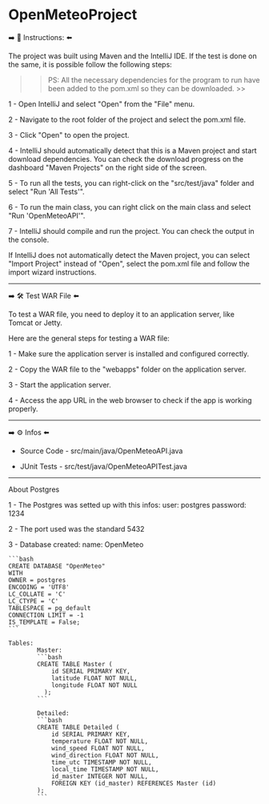 # OpenMeteoProject

:arrow_right:  :page_facing_up: Instructions:  :arrow_left:

The project was built using Maven and the IntelliJ IDE. If the test is done on the same, it is possible
follow the following steps:

>> PS: All the necessary dependencies for the program to run have been added to the pom.xml
so they can be downloaded. >>

1 - Open IntelliJ and select "Open" from the "File" menu.

2 - Navigate to the root folder of the project and select the pom.xml file.

3 - Click "Open" to open the project.

4 - IntelliJ should automatically detect that this is a Maven project and start download dependencies. You can check the download progress on the dashboard "Maven Projects" on the right side of the screen.

5 - To run all the tests, you can right-click on the "src/test/java" folder and select "Run 'All Tests'".

6 - To run the main class, you can right click on the main class and select "Run 'OpenMeteoAPI'".

7 - IntelliJ should compile and run the project. You can check the output in the console.

If IntelliJ does not automatically detect the Maven project, you can select "Import Project" instead of "Open", select the pom.xml file and follow the import wizard instructions.

______________________________________________________________________________________________________________________________________

:arrow_right:  :hammer_and_wrench: Test WAR File  :arrow_left:

To test a WAR file, you need to deploy it to an application server, like Tomcat or Jetty.

Here are the general steps for testing a WAR file:

1 - Make sure the application server is installed and configured correctly.

2 - Copy the WAR file to the "webapps" folder on the application server.

3 - Start the application server.

4 - Access the app URL in the web browser to check if the app is working properly.

______________________________________________________________________________________________________________________________________

:arrow_right:  :gear: Infos  :arrow_left:

* Source Code - src/main/java/OpenMeteoAPI.java

* JUnit Tests - src/test/java/OpenMeteoAPITest.java

______________________________________________________________________________________________________________________________________

About Postgres

1 - The Postgres was setted up with this infos:
    user: postgres
    password: 1234
    
2 - The port used was the standard 5432

3 - Database created:
    name: OpenMeteo
    
    ```bash
    CREATE DATABASE "OpenMeteo"
    WITH
    OWNER = postgres
    ENCODING = 'UTF8'
    LC_COLLATE = 'C'
    LC_CTYPE = 'C'
    TABLESPACE = pg_default
    CONNECTION LIMIT = -1
    IS_TEMPLATE = False;
    ```
    
    Tables:
            Master:
            ```bash
            CREATE TABLE Master (
                id SERIAL PRIMARY KEY,
                latitude FLOAT NOT NULL,
                longitude FLOAT NOT NULL
	          );
            ```
            
            Detailed:
            ```bash
            CREATE TABLE Detailed (
                id SERIAL PRIMARY KEY,
                temperature FLOAT NOT NULL,
                wind_speed FLOAT NOT NULL,
                wind_direction FLOAT NOT NULL,
                time_utc TIMESTAMP NOT NULL,
                local_time TIMESTAMP NOT NULL,
                id_master INTEGER NOT NULL,
                FOREIGN KEY (id_master) REFERENCES Master (id)
            );
            ```
            

